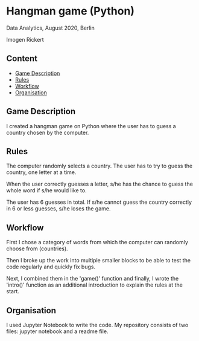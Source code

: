 # Hangman game (Python)

Data Analytics, August 2020, Berlin

Imogen Rickert 

## Content
- [Game Description](#game-description)
- [Rules](#rules)
- [Workflow](#workflow)
- [Organisation](#organisation)

## Game Description
I created a hangman game on Python where the user has to guess a country chosen by the computer. 

## Rules
The computer randomly selects a country. The user has to try to guess the country, one letter at a time. 

When the user correctly guesses a letter, s/he has the chance to guess the whole word if s/he would like to. 

The user has 6 guesses in total. If s/he cannot guess the country correctly in 6 or less guesses, s/he loses the game. 


## Workflow
First I chose a category of words from which the computer can randomly choose from (countries).

Then I broke up the work into multiple smaller blocks to be able to test the code regularly and quickly fix bugs. 

Next, I combined them in the 'game()' function and finally, I wrote the 'intro()' function as an additional introduction to explain the rules at the start. 


## Organisation
I used Jupyter Notebook to write the code.
My repository consists of  two files: jupyter notebook and a readme file.

